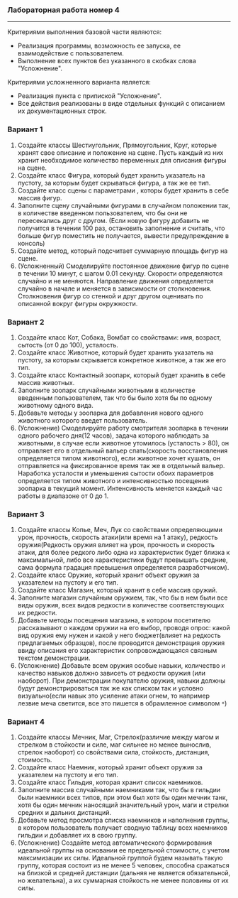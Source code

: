 ### Лабораторная работа номер 4
----------------------------------


Критериями выполнения базовой части являются:
- Реализация программы, возможность ее запуска, ее взаимодействие с пользователем.
- Выполнение всех пунктов без указанного в скобках слова "Усложнение".

Критериями усложненного варианта является:
- Реализация пункта с припиской "Усложнение".
- Все действия реализованы в виде отдельных функций с описанием их документационных строк.


### Вариант 1
1) Создайте классы Шестиугольник, Прямоугольник, Круг, которые хранят свое описание и положение на сцене. Пусть каждый из них хранит необходимое количество переменных для описания фигуры на сцене.
2) Создайте класс Фигура, который будет хранить указатель на пустоту, за которым будет скрываться фигура, а так же ее тип.
3) Создайте класс сцены с параметрами , которы будет хранить в себе массив фигур.
4) Заполните сцену случайными фигурами в случайном положении так, в количестве введенном пользователем, что бы они не пересекались друг с другом. (Если новую фигуру добавить не получится в течении 100 раз, остановить заполнение и считать, что больше фигур поместить не получается, вывести предупреждение в консоль)
5) Создайте метод, который подсчитает суммарную площадь фигур на сцене.
6) (Усложненный) Смоделируйте постоянное движение фигур по сцене в течении 10 минут, с шагом 0.01 секунду. Скорости определяются случайно и не меняются. Направление движения определяется случайно в начале и меняется в зависимости от столкновения. Столкновения фигур со стенкой и друг другом оценивать по описанной вокруг фигуры окружности.


### Вариант 2
1) Создайте класс Кот, Собака, Вомбат со свойствами: имя, возраст, сытость (от 0 до 100), усталость.
2) Создайте класс Животное, который будет хранить указатель на пустоту, за которым скрывается конкретное животное, а так же его тип.
3) Создайте класс Контактный зоопарк, который будет хранить в себе массив животных.
4) Заполните зоопарк случайными животными в количестве введенным пользователем, так что бы было хотя бы по одному животному одного вида.
5) Добавьте методы у зоопарка для добавления нового одного животного которого введет пользователь.
6) (Усложнение) Смоделируйте работу смотрителя зоопарка в течении одного рабочего дня(12 часов), задача которого наблюдать за животными, в случае если животное утомилось (усталость > 80), он отправляет его в отдельный вальер спать(скорость восстановления определяется типом животного), если животное хочет кушать, он отправляется на фиксированное время так же в отдельный вальер. Наработка усталости и уменьшения сытости обоих параметров определяется типом животного и интенсивностью посещения зоопарка в текущий момент. Интенсивность меняется каждый час работы в диапазоне от 0 до 1.


### Вариант 3
1) Создайте классы Копье, Меч, Лук со свойствами определяющими урон, прочность, скорость атаки(или время на 1 атаку), редкость оружия(Редкость оружия влияет на урон, прочность и скорость атаки, для более редкого либо одна из характеристик будет близка к максимальной, либо все характеристики будут превышать средние, сама формула градация превышения определяется разработчиком).
2) Создайте класс Оружие, который хранит объект оружия за указателем на пустоту и его тип.
3) Создайте класс Магазин, который хранит в себе массив оружий.
4) Заполните магазин случайным оружием, так, что бы в нем были все виды оружия, всех видов редкости в количестве соответствующих их редкости.
5) Добавьте методы посещения магазина, в котором посетителю рассказывают о каждом оружии на его выбор, проводя опрос: какой вид оружия ему нужен и какой у него бюджет(влияет на редкость предлагаемых образцов), после проводится демонстрация оружия ввиду описания его характеристик сопровождающаяся связным текстом демонстрации.
6) (Усложнение) Добавьте всем оружия особые навыки, количество и качество навыков должно зависеть от редкости оружия (или наоборот). При демонстрации покупателю оружия, навыки должны будут демонстрироваться так же как списком так и условно визуально(если навык это усиление атаки огнем, то например лезвие меча светится, все это пишется в обрамленное символом `*`) 

### Вариант 4
1) Создайте классы Мечник, Маг, Стрелок(различие между магом и стрелком в стойкости и силе, маг сильнее но менее вынослив, стрелок наоборот) со свойствами сила, стойкость, дистанция, стоимость.
2) Создайте класс Наемник, который хранит объект оружия за указателем на пустоту и его тип.
3) Создайте класс Гильдия, которая хранит список наемников.
4) Заполните массив случайными наемниками так, что бы в гильдии были наемники всех типов, при этом был хотя бы один мечник танк, хотя бы один мечник наносящий значительный урон, маги и стрелки средних и дальних дистанций.
5) Добавьте метод просмотра списка наемников и наполнения группы, в котором пользователь получает сводную таблицу всех наемников гильдии и добавляет их в свою группу.
6) (Усложнение) Создайте метод автоматического формирования идеальной группы на основании ее предельной стоимости, с учетом максимизации их силы. Идеальной группой будем называть такую группу, которая состоит из не менее 5 человек, способна сражаться на близкой и средней дистанции (дальняя не является обязательной, но желательна), а их суммарная стойкость не менее половины от их силы.